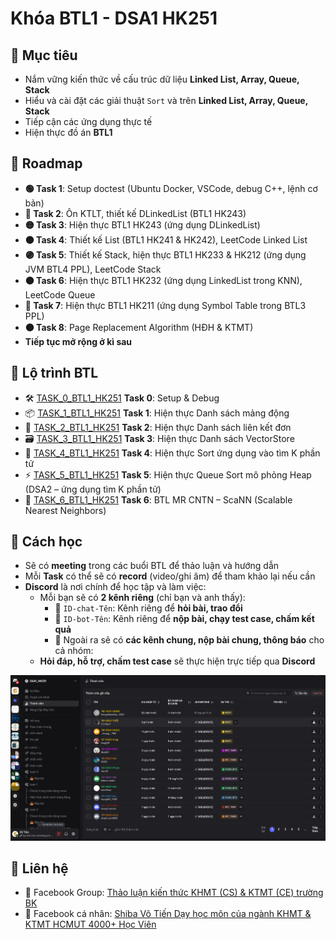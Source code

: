# Khóa BTL1 - DSA1 HK251 

## 🎯 Mục tiêu
- Nắm vững kiến thức về cấu trúc dữ liệu **Linked List, Array, Queue, Stack**
- Hiểu và cài đặt các giải thuật `Sort` và trên **Linked List, Array, Queue, Stack** 
- Tiếp cận các ứng dụng thực tế
- Hiện thực đồ án **BTL1**

## 🚀 Roadmap

- **🟢 Task 1**: Setup doctest (Ubuntu Docker, VSCode, debug C++, lệnh cơ bản)
- **🔵 Task 2**: Ôn KTLT, thiết kế DLinkedList (BTL1 HK243)
- **🟡 Task 3**: Hiện thực BTL1 HK243 (ứng dụng DLinkedList)
- **🟠 Task 4**: Thiết kế List (BTL1 HK241 & HK242), LeetCode Linked List 
- **🟣 Task 5**: Thiết kế Stack, hiện thực BTL1 HK233 & HK212 (ứng dụng JVM BTL4 PPL), LeetCode Stack
- **🟤 Task 6**: Hiện thực BTL1 HK232 (ứng dụng LinkedList trong KNN), LeetCode Queue
- **🔴 Task 7**: Hiện thực BTL1 HK211 (ứng dụng Symbol Table trong BTL3 PPL)
- **⚫ Task 8**: Page Replacement Algorithm (HĐH & KTMT)
- **Tiếp tục mở rộng ở kì sau**

## 📅 Lộ trình BTL
- 🛠️ [TASK_0_BTL1_HK251](https://github.com/DSA-HK251-Vo-Tien/TASK_0_BTL1_HK251) **Task 0**: Setup & Debug  
- 📦 [TASK_1_BTL1_HK251](https://github.com/DSA-HK251-Vo-Tien/TASK_1_BTL1_HK251) **Task 1**: Hiện thực Danh sách mảng động  
- 🔗 [TASK_2_BTL1_HK251](https://github.com/DSA-HK251-Vo-Tien/TASK_2_BTL1_HK251) **Task 2**: Hiện thực Danh sách liên kết đơn  
- 🗃️ [TASK_3_BTL1_HK251](https://github.com/DSA-HK251-Vo-Tien/TASK_3_BTL1_HK251) **Task 3**: Hiện thực Danh sách VectorStore  
- 🧮 [TASK_4_BTL1_HK251](https://github.com/DSA-HK251-Vo-Tien/TASK_4_BTL1_HK251) **Task 4**: Hiện thực Sort ứng dụng vào tìm K phần tử  
- ⚡ [TASK_5_BTL1_HK251](https://github.com/DSA-HK251-Vo-Tien/TASK_5_BTL1_HK251) **Task 5**: Hiện thực Queue Sort mô phỏng Heap (DSA2 – ứng dụng tìm K phần tử)  
- 🤖 [TASK_6_BTL1_HK251](https://github.com/DSA-HK251-Vo-Tien/TASK_6_BTL1_HK251) **Task 6**: BTL MR CNTN – ScaNN (Scalable Nearest Neighbors)


## 📖 Cách học
- Sẽ có **meeting** trong các buổi BTL để thảo luận và hướng dẫn  
- Mỗi **Task** có thể sẽ có **record** (video/ghi âm) để tham khảo lại nếu cần  
- **Discord** là nơi chính để học tập và làm việc:
  - Mỗi bạn sẽ có **2 kênh riêng** (chỉ bạn và anh thấy):  
    - 🔹 `ID-chat-Tên`: Kênh riêng để **hỏi bài, trao đổi**  
    - 🔹 `ID-bot-Tên`: Kênh riêng để **nộp bài, chạy test case, chấm kết quả**  
    - 🔹 Ngoài ra sẽ có **các kênh chung, nộp bài chung, thông báo** cho cả nhóm:  
  - **Hỏi đáp, hỗ trợ, chấm test case** sẽ thực hiện trực tiếp qua **Discord**

![](../images/discord.png)

## 📌 Liên hệ
- 📘 Facebook Group: [Thảo luận kiến thức KHMT (CS) & KTMT (CE) trường BK](https://www.facebook.com/groups/khmt.ktmt.cse.bku)  
- 👤 Facebook cá nhân: [Shiba Võ Tiến Dạy học môn của ngành KHMT & KTMT HCMUT 4000+ Học Viên](https://www.facebook.com/Shiba.Vo.Tien)  
